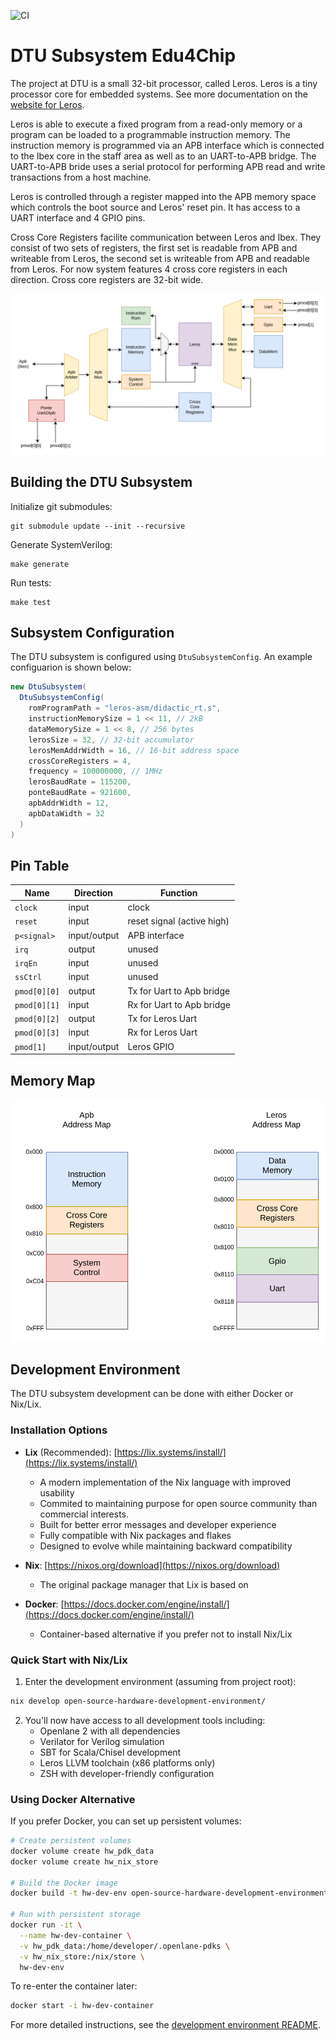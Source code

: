 ![CI](https://github.com/Edu4Chip/Subsystem_DTU/actions/workflows/scala.yml/badge.svg)

# DTU Subsystem Edu4Chip

The project at DTU is a small 32-bit processor, called Leros. Leros is a tiny processor core for embedded systems.
See more documentation on the [website for Leros](https://leros-dev.github.io/).

Leros is able to execute a fixed program from a read-only memory or a program can be loaded to a programmable instruction memory. The instruction memory is programmed via an APB interface which is connected to the Ibex core in the staff area as well as to an UART-to-APB bridge. The UART-to-APB bride uses a serial protocol for performing APB read and write transactions from a host machine.

Leros is controlled through a register mapped into the APB memory space which controls the boot source and Leros' reset pin. It has access to a UART interface and 4 GPIO pins.

Cross Core Registers facilite communication between Leros and Ibex. They consist of two sets of registers, the first set is readable from APB and writeable from Leros, the second set is writeable from APB and readable from Leros. For now system features 4 cross core registers in each direction. Cross core registers are 32-bit wide.

![DTU Toplevel Diagram](doc/figures/toplevel-dtu.svg)

## Building the DTU Subsystem

Initialize git submodules:

```shell
git submodule update --init --recursive
```

Generate SystemVerilog:

```shell
make generate
```

Run tests:

```shell
make test
```

## Subsystem Configuration

The DTU subsystem is configured using `DtuSubsystemConfig`. An example configuarion is shown below:

```scala
new DtuSubsystem(
  DtuSubsystemConfig(
    romProgramPath = "leros-asm/didactic_rt.s",
    instructionMemorySize = 1 << 11, // 2kB
    dataMemorySize = 1 << 8, // 256 bytes
    lerosSize = 32, // 32-bit accumulator
    lerosMemAddrWidth = 16, // 16-bit address space
    crossCoreRegisters = 4,
    frequency = 100000000, // 1MHz
    lerosBaudRate = 115200,
    ponteBaudRate = 921600,
    apbAddrWidth = 12,
    apbDataWidth = 32
  )
)
```

## Pin Table

| Name              | Direction           | Function                   |
| ------------------| --------------------| -------------------------- |
| `clock`           | input               | clock                      |
| `reset`           | input               | reset signal (active high) |
| `p<signal>`       | input/output        | APB interface              |
| `irq`             | output              | unused                     |
| `irqEn`           | input               | unused                     |
| `ssCtrl`          | input               | unused                     |
| `pmod[0][0]`      | output              | Tx for Uart to Apb bridge  |
| `pmod[0][1]`      | input               | Rx for Uart to Apb bridge  |
| `pmod[0][2]`      | output              | Tx for Leros Uart          |
| `pmod[0][3]`      | input               | Rx for Leros Uart          |
| `pmod[1]`         | input/output        | Leros GPIO                 |

## Memory Map

![Memory Maps](doc/figures/toplevel-dtu-addrmap.svg)

## Development Environment

The DTU subsystem development can be done with either Docker or Nix/Lix.

### Installation Options

- **Lix** (Recommended): [https://lix.systems/install/](https://lix.systems/install/)
  - A modern implementation of the Nix language with improved usability
  - Commited to maintaining purpose for open source community than commercial interests.
  - Built for better error messages and developer experience
  - Fully compatible with Nix packages and flakes
  - Designed to evolve while maintaining backward compatibility

- **Nix**: [https://nixos.org/download](https://nixos.org/download)
  - The original package manager that Lix is based on

- **Docker**: [https://docs.docker.com/engine/install/](https://docs.docker.com/engine/install/)
  - Container-based alternative if you prefer not to install Nix/Lix

### Quick Start with Nix/Lix

1. Enter the development environment (assuming from project root):
```zsh
nix develop open-source-hardware-development-environment/
```

2. You'll now have access to all development tools including:
   - Openlane 2 with all dependencies
   - Verilator for Verilog simulation
   - SBT for Scala/Chisel development
   - Leros LLVM toolchain (x86 platforms only)
   - ZSH with developer-friendly configuration

### Using Docker Alternative

If you prefer Docker, you can set up persistent volumes:

```zsh
# Create persistent volumes
docker volume create hw_pdk_data
docker volume create hw_nix_store

# Build the Docker image
docker build -t hw-dev-env open-source-hardware-development-environment/

# Run with persistent storage
docker run -it \
  --name hw-dev-container \
  -v hw_pdk_data:/home/developer/.openlane-pdks \
  -v hw_nix_store:/nix/store \
  hw-dev-env
```

To re-enter the container later:
```zsh
docker start -i hw-dev-container
```

For more detailed instructions, see the [development environment README](open-source-hardware-development-environment/README.md).

